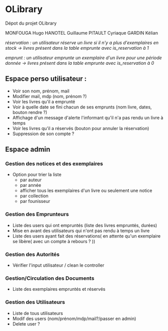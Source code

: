 # OLibrary
Dépot du projet OLibrary

MONFOUGA Hugo
HANOTEL Guillaume
PITAULT Cyriaque
GARDIN Kélian


*réservation : un utilisateur réserve un livre si il n'y a plus d'exemplaires en stock -> livres présent dans la table emprunte avec is_reservation à 1*

*emprunt : un utilisateur emprunte un exemplaire d'un livre pour une période donnée -> livres présent dans la table emprunte avec is_reservation à 0*

## Espace perso utilisateur :

* Voir son nom, prénom, mail
* Modifier mail, mdp (nom, prénom ?)
* Voir les livres qu'il a emprunté 
* Voir à quelle date se fini chacun de ses emprunts (nom livre, dates, bouton rendre ?)
* Affichage d'un message d'alerte l'informant qu'il n'a pas rendu un livre à temps
* Voir les livres qu'il a réservés (bouton pour annuler la réservation)
* Suppression de son compte ?


## Espace admin

### Gestion des notices et des exemplaires

* Option pour trier la liste 
  * par auteur
  * par année
  * afficher tous les exemplaires d'un livre ou seulement une notice 
  * par collection 
  * par founisseur
  


### Gestion des Emprunteurs

* Liste des users qui ont empruntés (liste des livres empruntés, durées)
* Mise en avant des utilisateurs qui n'ont pas rendu à temps un livre
* Liste des users ayant fait des réservations( en attente qu'un exemplaire se libère( avec un compte à rebours ? ))




### Gestion des Autorités

* Vérifier l'input utilisateur / clean le controller

### Gestion/Circulation des Documents

* Liste des exemplaires empruntés et réservés



### Gestion des Utilisateurs

* Liste de tous utilisateurs
* Modif des users (nom/prénom/mdp/mail?/passer en admin)
* Delete user ?











